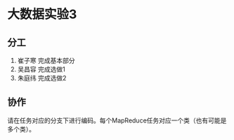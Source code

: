 # 大数据实验3
## 分工
1. 崔子寒 完成基本部分
2. 吴昌容 完成选做1
3. 朱庭纬 完成选做2

## 协作
请在任务对应的分支下进行编码。每个MapReduce任务对应一个类（也有可能是多个类）。
